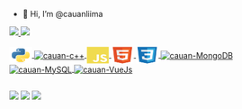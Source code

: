 - 👋 Hi, I’m @cauanliima

<div>
   <a href="https://github.com/cauanliima">
  <img height="180em" src="https://github-readme-stats.vercel.app/api?username=cauanliima&show_icons=true&theme=tokyonight&include_all_commits=true&count_private=true"/>
  <img height="180em" src="https://github-readme-stats.vercel.app/api/top-langs/?username=cauanliima&layout=compact&langs_count=7&theme=tokyonight"/>
</div>
  <div style="display: inline_block"><br>
  <img align="center" alt="cauan-Python" height="30" width="40" src="https://raw.githubusercontent.com/devicons/devicon/master/icons/python/python-original.svg">
  <img align="center" alt="cauan-c++" height="40" width="40" src="https://img.icons8.com/color/48/000000/c-plus-plus-logo.png"/>
  <img align="center" alt="cauan-Js" height="30" width="40" src="https://raw.githubusercontent.com/devicons/devicon/master/icons/javascript/javascript-plain.svg">
  <img align="center" alt="cauan-HTML" height="30" width="40" src="https://raw.githubusercontent.com/devicons/devicon/master/icons/html5/html5-original.svg">
  <img align="center" alt="cauan-CSS" height="30" width="40" src="https://raw.githubusercontent.com/devicons/devicon/master/icons/css3/css3-original.svg">
  <img align="center" alt="cauan-MongoDB" height="30" width="40" src="https://cdn.jsdelivr.net/gh/devicons/devicon/icons/mongodb/mongodb-original.svg">
  <img align="center" alt="cauan-MySQL" height="30" width="40" src="https://cdn.jsdelivr.net/gh/devicons/devicon/icons/mysql/mysql-original.svg">
  <img align="center" alt="cauan-VueJs" height="30" width="40" src="https://en.wikipedia.org/wiki/Vue.js#/media/File:Vue.js_Logo_2.svg">

  </div>
  
  ##
 
<div>
  <a href="https://www.linkedin.com/in/cauan-marcelo-lima-53ab27212/" target="_blank"><img src="https://img.shields.io/badge/-LinkedIn-%230077B5?style=for-the-badge&logo=linkedin&logoColor=white" target="_blank"></a>
   <a href = "mailto:cauanmarcelolima@gmail.com"><img src="https://img.shields.io/badge/-Gmail-%23333?style=for-the-badge&logo=gmail&logoColor=white" target="_blank"></a>
  <a href="https://www.instagram.com/cauanliima" target="_blank"><img src="https://img.shields.io/badge/-Instagram-%23E4405F?style=for-the-badge&logo=instagram&logoColor=white" target="_blank"></a> 
</div>

  
  
<!--
- 👀 I’m interested in ...
- 🌱 I’m currently learning ...
- 💞️ I’m looking to collaborate on ...
- 📫 How to reach me ...
-->
<!---
cauanliima/cauanliima is a ✨ special ✨ repository because its `README.md` (this file) appears on your GitHub profile.
You can click the Preview link to take a look at your changes.
--->
